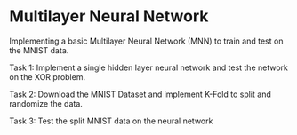 # Multilayer Neural Network
Implementing a basic Multilayer Neural Network (MNN) to train and test on the MNIST data.

Task 1:
Implement a single hidden layer neural network and test the network on the XOR problem.

Task 2:
Download the MNIST Dataset and implement K-Fold to split and randomize the data.

Task 3:
Test the split MNIST data on the neural network
